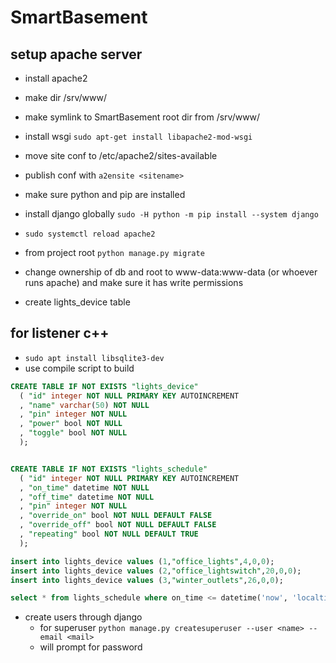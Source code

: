 # SmartBasement


## setup apache server 

- install apache2
- make dir /srv/www/
- make symlink to SmartBasement root dir from /srv/www/<sitename>
- install wsgi `sudo apt-get install libapache2-mod-wsgi`
- move site conf to /etc/apache2/sites-available
- publish conf with `a2ensite <sitename>`
- make sure python and pip are installed
- install django globally `sudo -H python -m pip install --system django`
- `sudo systemctl reload apache2`

- from project root `python manage.py migrate`
- change ownership of db and root to www-data:www-data (or whoever runs apache) and make sure it has write permissions
- create lights_device table 

## for listener c++
- `sudo apt install libsqlite3-dev`
- use compile script to build

```sql 
CREATE TABLE IF NOT EXISTS "lights_device" 
  ( "id" integer NOT NULL PRIMARY KEY AUTOINCREMENT
  , "name" varchar(50) NOT NULL
  , "pin" integer NOT NULL
  , "power" bool NOT NULL
  , "toggle" bool NOT NULL
  );


CREATE TABLE IF NOT EXISTS "lights_schedule" 
  ( "id" integer NOT NULL PRIMARY KEY AUTOINCREMENT
  , "on_time" datetime NOT NULL
  , "off_time" datetime NOT NULL
  , "pin" integer NOT NULL
  , "override_on" bool NOT NULL DEFAULT FALSE
  , "override_off" bool NOT NULL DEFAULT FALSE
  , "repeating" bool NOT NULL DEFAULT TRUE
  );

insert into lights_device values (1,"office_lights",4,0,0);
insert into lights_device values (2,"office_lightswitch",20,0,0);
insert into lights_device values (3,"winter_outlets",26,0,0);

select * from lights_schedule where on_time <= datetime('now', 'localtime') and off_time > datetime('now', 'localtime');
```

- create users through django 
  - for superuser `python manage.py createsuperuser --user <name> --email <mail>` 
  - will prompt for password
